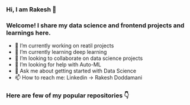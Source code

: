 ### Hi, I am Rakesh 👋
### Welcome! I share my data science and frontend projects and learnings here. 

- 🔭 I’m currently working on reatil projects
- 🌱 I’m currently learning deep learning
- 👯 I’m looking to collaborate on data science projects
- 🤔 I’m looking for help with Auto-ML
- 💬 Ask me about getting started with Data Science
- 📫 How to reach me: Linkedin -> Rakesh Doddamani


### Here are few of my popular repositories 👇
